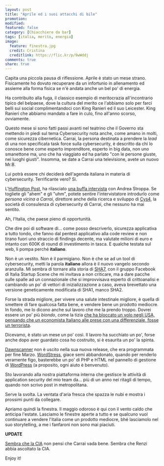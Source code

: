 ```yaml
---
layout: post
title: "Aprile ed i suoi attacchi di bile"
promotion: 
modified: 
featured: false
category: [Chiacchiere da bar]
tags: [italia, merito, energia]
image:
  feature: finestra.jpg
  credit: Cristina 
  creditlink: https://flic.kr/p/9wWddj
comments: true
share: true
---
```


Capita una piccola pausa di riflessione. Aprile è stato un mese strano.
Fisicamente ho dovuto recuperare da un infortunio in allenamento ed assieme
alla forma fisica se n'è andata anche un bel po' di energia.

Ha contribuito alla fuga, il classico esempio di meritocrazia all'incontrario
tipico del belpaese, dove la cultura del merito ce l'abbiamo solo per farci
belli sui social complimentandoci con King Ranieri ed il suo Leicester. King
Ranieri che abbiamo mandato a fare in culo, fino all'anno scorso, ovviamente.

Questo mese si sono fatti passi avanti nel teatrino che il Governo sta mettendo
in piedi sul tema Cybersecurity nota anche, come amano in molti, come sicurezza
cibernetica. Carrai, la persona destinata a prendere la _lead_ di una non
specificata task force sulla cybersecurity, è descritto da chi lo conosce bene
come esperto imprenditore, esperto in big data, non uno smanettone ma, uno che
ha viaggiato ed ha parlato "con le persone giuste, nei luoghi giusti". Insomma,
se date a Carrai una televisione, avete un nuovo Mr.B.

Lui potrà essere chi deciderà dell'agenda italiana in materia di cybersecurity.
Terrificante vero? Sì.

L'[Huffington Post](http://www.huffingtonpost.it), ha rilasciato [una buffa intervista](http://www.huffingtonpost.it/2016/04/26/cybersecurity-carrai-intervista-andrea-stroppa_n_9778008.html) con Andrea
Stroppa. Se togliete gli "ahem" e gli "uhm", potete sentire l'intervistatore
introdurlo come _persona vicina a Carrai_, direttore anche della ricerca e
sviluppo di [Cys4](https://cys4.com), la società di consulenza di cybersecurity di Carrai, che
nessuno ha mai sentito.

Ah, l'Italia, che paese pieno di opportunità.

Che dire poi di software di... come posso descriverlo, sicurezza applicativa a
tutto tondo, che fanno dal pentest applicativo alla code review e non tirano
fuori uno straccio di findings decente, ma valutate milioni di euro e intanto
con 600K di round di investimento in tasca. E qualche testata sul web, li pompa
perché **italiano**.

Non è un vestito. Non è il parmigiano. Non è che se ad un tool di
cybersecurity, metti la parola **italiano** allora è il nuovo vangelo secondo
aranzulla. Mi sembra di tornare alla storia di [SHA7](https://www.facebook.com/claudio.anastasio/posts/182115041920901), con il gruppo
Facebook di Italia Startup Scene che mi invitava a non criticare, ma a dare
pacche sulle spalle ad un connazionale che si improvvisava esperto di
crittoanalisi e cambiando un po' di vettori di inizializzazione a caso, aveva
brevettato una versione geneticamente modificata di SHA1, manco SHA2.

Forse la strada migliore, per vivere una salute intestinale migliore, è quella
di smettere di fare qualcosa fatta bene, e vendere bene un prodotto mediocre.
In fondo, me lo dicono anche sul lavoro che me la prendo troppo. Dovrei essere
un po' più _biondo_, come la tizia [che ha bloccato un volo negli USA, pensando
che un economista Italiano alle prese con una differenziale, fosse un
terrorista](http://www.corriere.it/cronache/16_maggio_08/matematico-italiano-scambiato-terrorista-segno-xenofobia-6756ac9c-153d-11e6-98c1-c0d7efe3cfc6.shtml).

Dicevamo, è stato un mese un po' così. Il lavoro ha succhiato un po', forse
anche dopo aver guardato cosa ho costruito, si è esaurita un po' la spinta.

[Dawnscanner](http://dawnscanner.org) non è uscito nella sua nuova release, che
era programmata per fine Marzo. [WordStress](http://wordstress.org), giace semi
abbandonato, quando per renderlo veramente figo, basterebbe un po' di PHP e
HTML nel pannello di gestione di [WordPress](https://wordpress.org) (a
proposito, ogni aiuto è benvenuto).

Sto lavorando alla nostra piattaforma interna che gestisce le attività di
application security del mio team da... più di un anno nei ritagli di tempo,
quando non scrivo post in metropolitana.

Serve la svolta. La ventata d'aria fresca che spazza le nubi e mostra i
prossimi punti da collegare.

Apriamo quindi la finestra. Il maggio odoroso è qui con il vento caldo che
anticipa l'estate. Lasciamo le finestre aperte a tutto e se qualcuno vuol
continuare a vendere l'italia come un prodotto mediocre, bhé lasciamolo nel suo
storytelling, a me i fanfaroni non sono mai piaciuti.

**UPDATE**

[Sembra che la CIA](http://www.huffingtonpost.it/2016/05/07/cia-marco-carrai_n_9861296.html) non pensi che Carrai vada bene. Sembra che Renzi abbia ascoltato la CIA.

Enjoy it!
